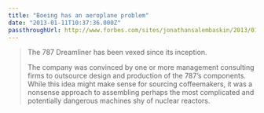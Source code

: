 ```yaml
---
title: "Boeing has an aeroplane problem"
date: "2013-01-11T10:37:36.000Z"
passthroughUrl: http://www.forbes.com/sites/jonathansalembaskin/2013/01/10/boeing-has-an-airplane-problem-not-a-pr-problem/
---
```


> The 787 Dreamliner has been vexed since its inception.
> 
> The company was convinced by one or more management consulting firms to outsource design and production of the 787’s components. While this idea might make sense for sourcing coffeemakers, it was a nonsense approach to assembling perhaps the most complicated and potentially dangerous machines shy of nuclear reactors.